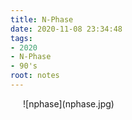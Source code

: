 ```yaml
---
title: N-Phase
date: 2020-11-08 23:34:48
tags:
- 2020
- N-Phase
- 90's
root: notes
---
```

<div style="padding: 0 20px;">![nphase](nphase.jpg)</div>
